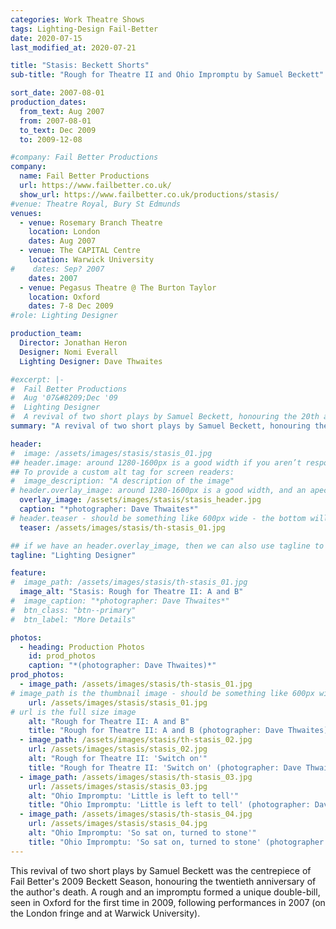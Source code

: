 ```yaml
---
categories: Work Theatre Shows
tags: Lighting-Design Fail-Better
date: 2020-07-15
last_modified_at: 2020-07-21

title: "Stasis: Beckett Shorts"
sub-title: "Rough for Theatre II and Ohio Impromptu by Samuel Beckett"

sort_date: 2007-08-01
production_dates:
  from_text: Aug 2007
  from: 2007-08-01
  to_text: Dec 2009
  to: 2009-12-08

#company: Fail Better Productions
company:
  name: Fail Better Productions
  url: https://www.failbetter.co.uk/
  show_url: https://www.failbetter.co.uk/productions/stasis/
#venue: Theatre Royal, Bury St Edmunds
venues:
  - venue: Rosemary Branch Theatre
    location: London
    dates: Aug 2007
  - venue: The CAPITAL Centre
    location: Warwick University
#    dates: Sep? 2007
    dates: 2007
  - venue: Pegasus Theatre @ The Burton Taylor
    location: Oxford
    dates: 7-8 Dec 2009
#role: Lighting Designer

production_team:
  Director: Jonathan Heron
  Designer: Nomi Everall
  Lighting Designer: Dave Thwaites

#excerpt: |-
#  Fail Better Productions
#  Aug '07&#8209;Dec '09
#  Lighting Designer
#  A revival of two short plays by Samuel Beckett, honouring the 20th anniversary of his death.
summary: "A revival of two short plays by Samuel Beckett, honouring the 20th anniversary of his death."

header:
#  image: /assets/images/stasis/stasis_01.jpg
## header.image: around 1280-1600px is a good width if you aren’t responsively serving up images. Probably shouldn't be very tall - ~320-400px, maybe less..??
## To provide a custom alt tag for screen readers:
#  image_description: "A description of the image"
# header.overlay_image: around 1280-1600px is a good width, and an apect ratio of 3:4 seems to work (for me...)
  overlay_image: /assets/images/stasis/stasis_header.jpg
  caption: "*photographer: Dave Thwaites*"
# header.teaser - should be something like 600px wide - the bottom will get cropped off if more than ~300px(?) tall, as the archive page resizes...
  teaser: /assets/images/stasis/th-stasis_01.jpg

## if we have an header.overlay_image, then we can also use tagline to highlight my production role(s).  Note: can use MarkDown...:
tagline: "Lighting Designer"

feature:
#  image_path: /assets/images/stasis/th-stasis_01.jpg
  image_alt: "Stasis: Rough for Theatre II: A and B"
#  image_caption: "*photographer: Dave Thwaites*"
#  btn_class: "btn--primary"
#  btn_label: "More Details"

photos:
  - heading: Production Photos
    id: prod_photos
    caption: "*(photographer: Dave Thwaites)*"
prod_photos:
  - image_path: /assets/images/stasis/th-stasis_01.jpg
# image_path is the thumbnail image - should be something like 600px wide
    url: /assets/images/stasis/stasis_01.jpg
# url is the full size image
    alt: "Rough for Theatre II: A and B"
    title: "Rough for Theatre II: A and B (photographer: Dave Thwaites)"
  - image_path: /assets/images/stasis/th-stasis_02.jpg
    url: /assets/images/stasis/stasis_02.jpg
    alt: "Rough for Theatre II: 'Switch on'"
    title: "Rough for Theatre II: 'Switch on' (photographer: Dave Thwaites)"
  - image_path: /assets/images/stasis/th-stasis_03.jpg
    url: /assets/images/stasis/stasis_03.jpg
    alt: "Ohio Impromptu: 'Little is left to tell'"
    title: "Ohio Impromptu: 'Little is left to tell' (photographer: Dave Thwaites)"
  - image_path: /assets/images/stasis/th-stasis_04.jpg
    url: /assets/images/stasis/stasis_04.jpg
    alt: "Ohio Impromptu: 'So sat on, turned to stone'"
    title: "Ohio Impromptu: 'So sat on, turned to stone' (photographer: Dave Thwaites)"
---
```

This revival of two short plays by Samuel Beckett was the centrepiece of Fail Better's 2009 Beckett Season, honouring the twentieth anniversary of the author's death. A rough and an impromptu formed a unique double-bill, seen in Oxford for the first time in 2009, following performances in 2007 (on the London fringe and at Warwick University).